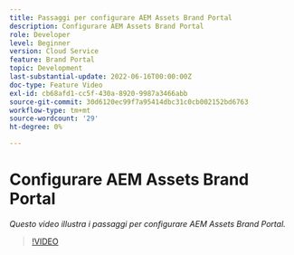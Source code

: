 ```yaml
---
title: Passaggi per configurare AEM Assets Brand Portal
description: Configurare AEM Assets Brand Portal
role: Developer
level: Beginner
version: Cloud Service
feature: Brand Portal
topic: Development
last-substantial-update: 2022-06-16T00:00:00Z
doc-type: Feature Video
exl-id: cb68afd1-cc5f-430a-8920-9987a3466abb
source-git-commit: 30d6120ec99f7a95414dbc31c0cb002152bd6763
workflow-type: tm+mt
source-wordcount: '29'
ht-degree: 0%

---
```


# Configurare AEM Assets Brand Portal

*Questo video illustra i passaggi per configurare AEM Assets Brand Portal.*

>[!VIDEO](https://video.tv.adobe.com/v/335448?quality=12&learn=on)
